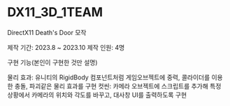 # DX11_3D_1TEAM
DirectX11 Death's Door 모작

제작 기간: 2023.8 ~ 2023.10
제작 인원: 4명


구현 기능(본인이 구현한 것만 설명)

물리 효과: 유니티의 RigidBody 컴포넌트처럼 게임오브젝트에 중력, 콜라이더를 이용한 충돌, 파괴같은 물리 효과를 구현
컷씬: 카메라 오브젝트에 스크립트를 추가해 특정 상황에서 카메라의 위치와 각도를 바꾸고, 대사창 UI를 출력하도록 구현
